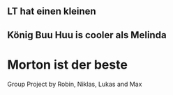## LT hat einen kleinen
## König Buu Huu is cooler als Melinda
# Morton ist der beste
Group Project by Robin, Niklas, Lukas and Max

